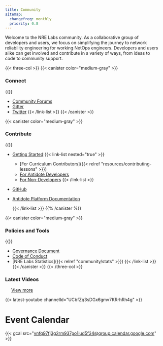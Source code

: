 ```yaml
---
title: Community
sitemap:
  changefreq: monthly
  priority: 0.8
---
```

Welcome to the NRE Labs community. As a collaborative group of developers and users, we focus on simplifying the journey to network reliability engineering for working NetOps engineers. Developers and users alike can get involved and contribute in a variety of ways, from ideas to code to community support.

{{< three-col >}} {{< canister color="medium-gray" >}}

### Connect

{{<link-list>}}

* [Community Forums](https://discuss.nrelabs.io)
* [Gitter](https://gitter.im/nre-labs/community)
* [Twitter](https://twitter.com/NRELabs) {{< /link-list >}} {{< /canister >}}     

{{< canister color="medium-gray" >}}

### Contribute

{{<link-list>}}

* [Getting Started](#) {{< link-list nested="true" >}}

  * [For Curriculum Contributors]({{< relref "resources/contributing-lessons" >}})
  * [For Antidote Developers](https://docs.nrelabs.io/antidote/development)
  * [For Non-Developers](https://docs.nrelabs.io/other-resources/help-im-not-a-developer)
    {{< /link-list >}}
* [GitHub](https://github.com/nre-learning)
* [Antidote Platform Documentation](https://docs.nrelabs.io/antidote/platform-documentation/antidote-architecture)

  {{< /link-list >}} {{% /canister %}}     

{{< canister color="medium-gray" >}}

### Policies and Tools

{{<link-list>}}

* [Governance Document](https://github.com/nre-learning/proposals/blob/master/governance.md)
* [Code of Conduct](https://github.com/nre-learning/proposals/blob/master/codeofconduct.md)
* [NRE Labs Statistics]({{< relref "community/stats" >}}) {{< /link-list >}} {{< /canister >}} {{< /three-col >}}
<h3 class="inline-block">Latest Videos</h3>
<a href="https://www.youtube.com/channel/UCbfZq3sDGx6gmv7KRrhRh4g"
   style="margin-left: 20px;">
    View more
</a>

{{< latest-youtube channelId="UCbfZq3sDGx6gmv7KRrhRh4g" >}}

# Event Calendar

{{< gcal src="vnfq97fj3g2rm937po1iud5f34@group.calendar.google.com" >}}
